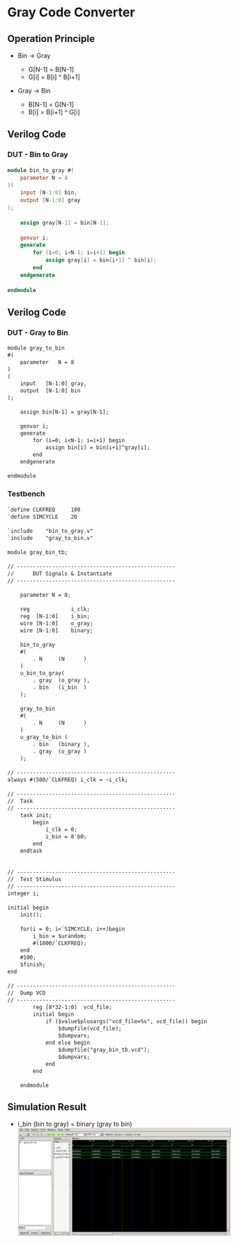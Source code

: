# Gray Code Converter
## Operation Principle
- Bin -> Gray
	- G[N-1] = B[N-1]
	- G[i] = B[i] ^ B[i+1]

- Gray -> Bin
	- B[N-1] = G[N-1]
	- B[i] = B[i+1] ^ G[i]

## Verilog Code
### DUT - Bin to Gray
```Verilog
module bin_to_gray #(
	parameter N = 8
)(
	input [N-1:0] bin,
	output [N-1:0] gray
);

	assign gray[N-1] = bin[N-1];

	genvar i;
	generate
		for (i=0; i<N-1; i=i+1) begin
			assign gray[i] = bin[i+1] ^ bin[i];
		end
	endgenerate

endmodule
```
## Verilog Code
### DUT - Gray to Bin
```
module gray_to_bin
#(
	parameter	N = 8
)
(
	input	[N-1:0] gray,
	output	[N-1:0] bin
);

	assign bin[N-1] = gray[N-1];

	genvar i;
	generate
		for (i=0; i<N-1; i=i+1) begin
			assign bin[i] = bin[i+1]^gray[i];
		end
	endgenerate

endmodule
```
### Testbench
```
`define CLKFREQ		100
`define SIMCYCLE	20

`include	"bin_to_gray.v"
`include	"gray_to_bin.v"

module gray_bin_tb;

// --------------------------------------------------
//		DUT Signals & Instantiate
// --------------------------------------------------
	
	parameter N = 8;

	reg				i_clk;
	reg	 [N-1:0]	i_bin;
	wire [N-1:0]	o_gray;
	wire [N-1:0]	binary;

	bin_to_gray
	#(
		. N		(N		)
	)
	u_bin_to_gray(
		. gray	(o_gray	),
		. bin	(i_bin	)
	);

	gray_to_bin
	#(
		. N		(N		)
	)
	u_gray_to_bin (
		. bin	(binary	),
		. gray	(o_gray	)
	);

// --------------------------------------------------
always #(500/`CLKFREQ) i_clk = ~i_clk;

// --------------------------------------------------
//	Task
// --------------------------------------------------
	task init;
		begin
			i_clk = 0;
			i_bin = 8'b0;
		end
	endtask


// --------------------------------------------------
//	Test Stimulus
// --------------------------------------------------
integer i;

initial begin
	init();

	for(i = 0; i<`SIMCYCLE; i++)begin
		i_bin = $urandom;
		#(1000/`CLKFREQ);
	end
	#100;
	$finish;
end

// --------------------------------------------------
//	Dump VCD
// --------------------------------------------------
		reg	[8*32-1:0]	vcd_file;
		initial begin
			if ($value$plusargs("vcd_file=%s", vcd_file)) begin
				$dumpfile(vcd_file);
				$dumpvars;
			end else begin
				$dumpfile("gray_bin_tb.vcd");
				$dumpvars;
			end
		end
	
	endmodule
```	
## Simulation Result
- i_bin (bin to gray) = binary (gray to bin)
![Waveform0](./vcd/waveform.png)



